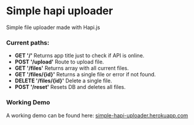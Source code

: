 # Simple hapi uploader
Simple file uploader made with Hapi.js
### Current paths:
- **GET '/'** Returns app title just to check if API is online.
- **POST '/upload'** Route to upload file.
- **GET '/files'** Returns array with all current files.
- **GET '/files/{id}'** Returns a single file or error if not found.
- **DELETE '/files/{id}'** Delete a single file.
- **POST '/reset'** Resets DB and deletes all files.
### Working Demo
A working demo can be found here:
[simple-hapi-uploader.herokuapp.com](https://simple-hapi-uploader.herokuapp.com/)



